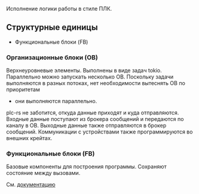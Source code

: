 <!-- cargo-rdme start -->

Исполнение логики работы в стиле ПЛК.

## Структурные единицы

- Функциональные блоки (FB)

### Организационные блоки (OB)

Верхнеуровневые элементы. Выполнены в виде задач tokio. Параллельно можно запускать несколько
OB. Поскольку задачи выполняются в разных потоках, нет необходимости вытеснять OB по приоритетам
- они выполняются параллельно.

plc-rs не заботится, откуда данные приходят и куда отправляются. Входные данные поступают из
брокера сообщений и передаются по каналу в OB. Выходные данные также отправляются в брокер
сообщений. Коммуникации с устройствами также программируются во внешних крейтах.

### Функциональные блоки (FB)

Базовые компоненты для построения программы. Сохраняют состояние между вызовами.


См. [документацию](https://docs.rs/rsiot-plc/latest/)

<!-- cargo-rdme end -->
